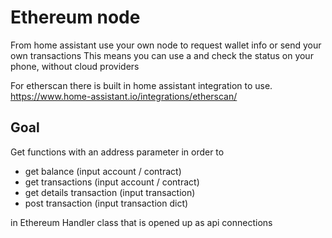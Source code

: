 # Ethereum node
From home assistant use your own node to request wallet info or send your own transactions
This means you can use a and check the status on your phone, without cloud providers

For etherscan there is built in home assistant integration to use.
https://www.home-assistant.io/integrations/etherscan/

## Goal
Get functions with an address parameter in order to
- get balance (input account / contract)
- get transactions (input account / contract)
- get details transaction (input transaction)
- post transaction (input transaction dict)

in Ethereum Handler class that is opened up as api connections